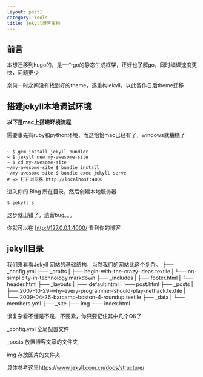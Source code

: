 ```yaml
---
layout: post1
category: Tools
title: jekyll博客重构
---
```


## 前言

本想迁移到hugo的，是一个go的静态生成框架，正好也了解go，同时编译速度更快，问题更少

奈何一时之间没有找到好的theme，遂重构jekyll，以此留作日后theme迁移

## 搭建jekyll本地调试环境

**以下是mac上搭建环境流程**

需要事先有ruby和python环境，而这恰恰mac已经有了，windows就糟糕了

```

~ $ gem install jekyll bundler
~ $ jekyll new my-awesome-site
~ $ cd my-awesome-site
~/my-awesome-site $ bundle install
~/my-awesome-site $ bundle exec jekyll serve
# => 打开浏览器 http://localhost:4000
```

进入你的 Blog 所在目录，然后创建本地服务器

```
$ jekyll s
```

这步就出错了，遗留bug。。。

你就可以在 http://127.0.0.1:4000/ 看到你的博客

## jekyll目录

我们来看看Jekyll 网站的基础结构，当然我们的网站比这个复杂。
├── _config.yml
├── _drafts
|   ├── begin-with-the-crazy-ideas.textile
|   └── on-simplicity-in-technology.markdown
├── _includes
|   ├── footer.html
|   └── header.html
├── _layouts
|   ├── default.html
|   └── post.html
├── _posts
|   ├── 2007-10-29-why-every-programmer-should-play-nethack.textile
|   └── 2009-04-26-barcamp-boston-4-roundup.textile
├── _data
|   └── members.yml
├── _site
├── img
└── index.html

很复杂看不懂是不是，不要紧，你只要记住其中几个OK了

_config.yml 全局配置文件

_posts  放置博客文章的文件夹

img 存放图片的文件夹

具体参考这里https://www.jekyll.com.cn/docs/structure/

